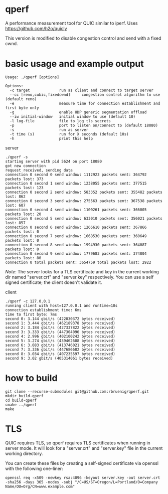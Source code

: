 # qperf
A performance measurement tool for QUIC similar to iperf.
Uses https://github.com/h2o/quicly 

This version is modified to disable congestion control and send with a fixed cwnd.

# basic usage and example output
```
Usage: ./qperf [options]

Options:
  -c target             run as client and connect to target server
  --cc [reno,cubic,fixedcwnd]     congestion control algorithm to use (default reno)
  -e                    measure time for connection establishment and first byte only
  -g                    enable UDP generic segmentation offload
  --iw initial-window   initial window to use (default 10)
  -l log-file           file to log tls secrets
  -p                    port to listen on/connect to (default 18080)
  -s                    run as server
  -t time (s)           run for X seconds (default 10s)
  -h                    print this help
```

server
```
./qperf -s
starting server with pid 5624 on port 18080
got new connection
request received, sending data
connection 0 second 0 send window: 1112923 packets sent: 364792 packets lost: 373
connection 0 second 1 send window: 1238055 packets sent: 377515 packets lost: 123
connection 0 second 2 send window: 583352 packets sent: 355482 packets lost: 862
connection 0 second 3 send window: 275563 packets sent: 367538 packets lost: 607
connection 0 second 4 send window: 1100261 packets sent: 366005 packets lost: 20
connection 0 second 5 send window: 633010 packets sent: 356021 packets lost: 857
connection 0 second 6 send window: 1266610 packets sent: 367866 packets lost: 0
connection 0 second 7 send window: 1668530 packets sent: 360649 packets lost: 0
connection 0 second 8 send window: 1994930 packets sent: 364087 packets lost: 0
connection 0 second 9 send window: 1779683 packets sent: 374804 packets lost: 80
connection 0 total packets sent: 3654759 total packets lost: 2922
```
*Note*: The server looks for a TLS certificate and key in the current working dir named "server.crt" and "server.key" respectively. You can use a self signed certificate; the client doesn't validate it.


client
```
./qperf -c 127.0.0.1
running client with host=127.0.0.1 and runtime=10s
connection establishment time: 6ms
time to first byte: 7ms
second 0: 3.144 gbit/s (422030372 bytes received)
second 1: 3.444 gbit/s (462189378 bytes received)
second 2: 3.184 gbit/s (427337822 bytes received)
second 3: 3.333 gbit/s (447304096 bytes received)
second 4: 2.996 gbit/s (402100242 bytes received)
second 5: 3.274 gbit/s (439462608 bytes received)
second 6: 3.083 gbit/s (413746021 bytes received)
second 7: 3.336 gbit/s (447686682 bytes received)
second 8: 3.034 gbit/s (407235597 bytes received)
second 9: 3.02 gbit/s (405314061 bytes received)
```

# how to build
```
git clone --recurse-submodules git@github.com:rbruenig/qperf.git
mkdir build-qperf
cd build-qperf
cmake ../qperf
make
```

# TLS
QUIC requires TLS, so qperf requires TLS certificates when running in server mode. It will look for a "server.crt" and "server.key" file in the current working directory.

You can create these files by creating a self-signed certificate via openssl with the following one-liner:
```
openssl req -x509 -newkey rsa:4096 -keyout server.key -out server.crt -sha256 -days 365 -nodes -subj "/C=US/ST=Oregon/L=Portland/O=Company Name/OU=Org/CN=www.example.com"
```
